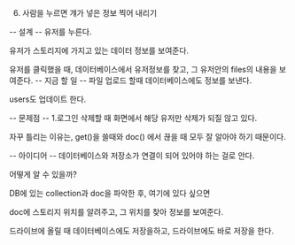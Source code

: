 6. 사람을 누르면 걔가 넣은 정보 찍어 내리기


-- 설계 --
유저를 누른다.

유저가 스토리지에 가지고 있는 데이터 정보를 보여준다.

유저를 클릭했을 때, 데이터베이스에서 유저정보를 찾고,
그 유저안의 files의 내용을 보여준다.
-- 지금 할 일 --
파일 업로드 할때 데이터베이스에도 정보를 보낸다.

users도 업데이트 한다.


-- 문제점 --
1.로그인 삭제할 때 화면에서 해당 유저만 삭제가 되질 않고 있다.

자꾸 틀리는 이유는, get()을 쓸때와 doc() 에서 끊을 때 모두 잘 알아야 하기 때문이다.


-- 아이디어 --
데이터베이스와 저장소가 연결이 되어 있어야 하는 걸로 안다.

어떻게 알 수 있을까?


DB에 있는 collection과 doc을 파악한 후, 여기에 있다 싶으면

doc에 스토리지 위치를 알려주고, 그 위치를 찾아 정보를 보여준다.

드라이브에 올릴 때 
데이터베이스에도 저장을하고, 드라이브에도 바로 저장을 한다.






